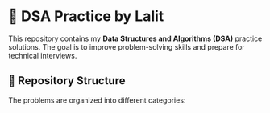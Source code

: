 # 🚀 DSA Practice by Lalit

This repository contains my **Data Structures and Algorithms (DSA)** practice solutions. The goal is to improve problem-solving skills and prepare for technical interviews.

## 📂 Repository Structure
The problems are organized into different categories:

